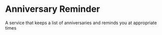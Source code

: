 # Anniversary Reminder

A service that keeps a list of anniversaries and reminds you at appropriate times